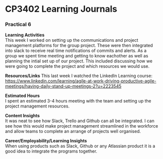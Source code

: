 # CP3402 Learning Journals
### **Practical 6**  


**Learning Activities**  
This week I worked on setting up the communications and project management platforms for the group project. These were then integrated into slack to receive real time notifications of commits and alerts. As a group we spent time meeting and getting to know eachother as well as planning the intial set up of our project. This included discussing how we were going to complete the project and which resources we would use.


**Resources/Links**
This last week I watched the LinkedIn Learning course: https://www.linkedin.com/learning/agile-at-work-driving-productive-agile-meetings/having-daily-stand-up-meetings-2?u=2223545


**Estimated Hours**  
I spent an estimated 3-4 hours meeting with the team and setting up the project management resources.


**Content Insights**  
It was neat to see how Slack, Trello and Github can all be integrated. I can see how this would make project management streamlined in the workforce and allow teams to complete an arrange of projects well organised.


**Career/Employability/Learning Insights**  
When using products such as Slack, Github or any Atlassian product it is a good idea to integrate the programs together.

